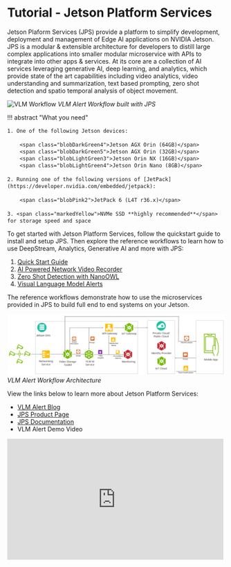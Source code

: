 # Tutorial - Jetson Platform Services

Jetson Plaform Services (JPS) provide a platform to simplify development, deployment and management of Edge AI applications on NVIDIA Jetson. JPS is a modular & extensible architecture for developers to distill large complex applications into smaller modular microservice with APIs to integrate into other apps & services. At its core are a collection of AI services leveraging generative AI, deep learning, and analytics, which provide state of the art capabilities including video analytics, video understanding and summarization, text based prompting, zero shot detection and spatio temporal analysis of object movement. 

![VLM Workflow](images/jps_vlm_workflow.gif)
*VLM Alert Workflow built with JPS*

!!! abstract "What you need"

    1. One of the following Jetson devices:

        <span class="blobDarkGreen4">Jetson AGX Orin (64GB)</span>
        <span class="blobDarkGreen5">Jetson AGX Orin (32GB)</span>
        <span class="blobLightGreen3">Jetson Orin NX (16GB)</span>
        <span class="blobLightGreen4">Jetson Orin Nano (8GB)</span>

    2. Running one of the following versions of [JetPack](https://developer.nvidia.com/embedded/jetpack):

        <span class="blobPink2">JetPack 6 (L4T r36.x)</span>
	   
    3. <span class="markedYellow">NVMe SSD **highly recommended**</span> for storage speed and space

To get started with Jetson Platform Services, follow the quickstart guide to install and setup JPS. Then explore the reference workflows to learn how to use DeepStream, Analytics, Generative AI and more with JPS:

1) [Quick Start Guide](https://docs.nvidia.com/jetson/jps/setup/quick-start.html)  
2) [AI Powered Network Video Recorder](https://docs.nvidia.com/jetson/jps/setup/ai-nvr.html)  
3) [Zero Shot Detection with NanoOWL](https://docs.nvidia.com/jetson/jps/workflows/zero_shot_detection_workflow.html)  
4) [Visual Language Model Alerts](https://docs.nvidia.com/jetson/jps/workflows/vlm_workflow.html)   


The reference workflows demonstrate how to use the microservices provided in JPS to build full end to end systems on your Jetson. 

![JPS VLM Workflow](images/jps_vlm_workflow.png)
*VLM Alert Workflow Architecture*

View the links below to learn more about Jetson Platform Services:  
* [VLM Alert Blog](https://developer.nvidia.com/blog/develop-generative-ai-powered-visual-ai-agents-for-the-edge/)  
* [JPS Product Page](https://developer.nvidia.com/embedded/jetpack/jetson-platform-services-get-started)  
* [JPS Documentation](https://docs.nvidia.com/jetson/jps/moj-overview.html)  
* VLM Alert Demo Video
<div><iframe width="500" height="280" src="https://www.youtube.com/embed/0ZbDzaBfsrw" style="display: inline-block;" title="YouTube video player" frameborder="0" allow="accelerometer; autoplay; clipboard-write; encrypted-media; gyroscope; picture-in-picture; web-share" allowfullscreen></iframe>
</div>